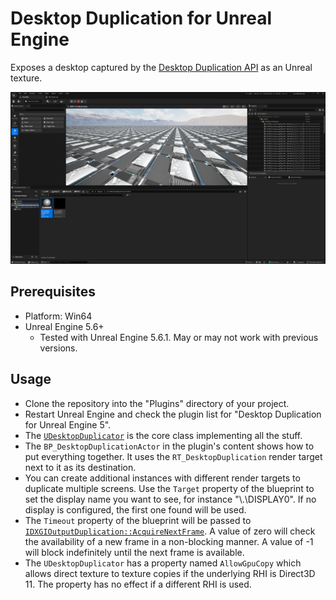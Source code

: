 # Desktop Duplication for Unreal Engine

Exposes a desktop captured by the [Desktop Duplication API](https://learn.microsoft.com/en-us/windows/win32/direct3ddxgi/desktop-dup-api) as an Unreal texture.

![](./Docs/sample.png)

## Prerequisites
* Platform: Win64
* Unreal Engine 5.6+
    * Tested with Unreal Engine 5.6.1. May or may not work with previous versions.
 
## Usage
* Clone the repository into the "Plugins" directory of your project.
* Restart Unreal Engine and check the plugin list for "Desktop Duplication for Unreal Engine 5".
* The [`UDesktopDuplicator`](Source/UnrealDesktopDuplication/Public/DesktopDuplicator.h) is the core class implementing all the stuff.
* The `BP_DesktopDuplicationActor` in the plugin's content shows how to put everything together. It uses the `RT_DesktopDuplication` render target next to it as its destination.
* You can create additional instances with different render targets to duplicate multiple screens. Use the `Target` property of the blueprint to set the display name you want to see, for instance "\\.\DISPLAY0". If no display is configured, the first one found will be used.
* The `Timeout` property of the blueprint will be passed to [`IDXGIOutputDuplication::AcquireNextFrame`](https://learn.microsoft.com/en-us/windows/win32/api/dxgi1_2/nf-dxgi1_2-idxgioutputduplication-acquirenextframe). A value of zero will check the availability of a new frame in a non-blocking manner. A value of -1 will block indefinitely until the next frame is available.
* The `UDesktopDuplicator` has a property named `AllowGpuCopy` which allows direct texture to texture copies if the underlying RHI is Direct3D 11. The property has no effect if a different RHI is used.
